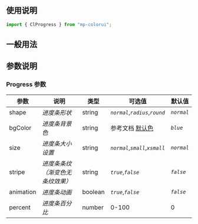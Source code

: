 ## 使用说明

```jsx
import { ClProgress } from "mp-colorui";
```

## 一般用法

<CodeShow componentName='progress' />

## 参数说明

### Progress 参数

| 参数      | 说明                             | 类型    | 可选值                          | 默认值     |
| --------- | -------------------------------- | ------- | ------------------------------- | ---------- |
| shape     | _进度条形状_                     | string  | _`normal`_,_`radius`_,_`round`_ | _`normal`_ |
| bgColor   | _进度条背景色_                   | string  | 参考文档 [默认色](/mp-colorui-doc/home/color)  | _`blue`_   |
| size      | _进度条大小设置_                 | string  | _`normal`_,_`small`_,_`xsmall`_ | _`normal`_ |
| stripe    | _进度条条纹（渐变色无条纹效果）_ | string  | _`true`_,_`false`_              | _`false`_  |
| animation | _进度条动画_                     | boolean | _`true`_,_`false`_              | _`false`_  |
| percent   | _进度条百分比_                   | number  | 0-100                           | 0          |

<FloatPhone url="https://yinliangdream.github.io/mp-colorui-h5-demo/#/pages/components/progress/index" />
